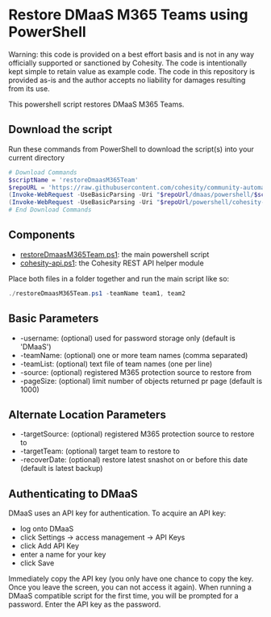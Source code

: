 # Restore DMaaS M365 Teams using PowerShell

Warning: this code is provided on a best effort basis and is not in any way officially supported or sanctioned by Cohesity. The code is intentionally kept simple to retain value as example code. The code in this repository is provided as-is and the author accepts no liability for damages resulting from its use.

This powershell script restores DMaaS M365 Teams.

## Download the script

Run these commands from PowerShell to download the script(s) into your current directory

```powershell
# Download Commands
$scriptName = 'restoreDmaasM365Team'
$repoURL = 'https://raw.githubusercontent.com/cohesity/community-automation-samples/main'
(Invoke-WebRequest -UseBasicParsing -Uri "$repoUrl/dmaas/powershell/$scriptName/$scriptName.ps1").content | Out-File "$scriptName.ps1"; (Get-Content "$scriptName.ps1") | Set-Content "$scriptName.ps1"
(Invoke-WebRequest -UseBasicParsing -Uri "$repoUrl/powershell/cohesity-api/cohesity-api.ps1").content | Out-File cohesity-api.ps1; (Get-Content cohesity-api.ps1) | Set-Content cohesity-api.ps1
# End Download Commands
```

## Components

* [restoreDmaasM365Team.ps1](https://raw.githubusercontent.com/cohesity/community-automation-samples/main/dmaas/powershell/restoreDmaasM365Team/restoreDmaasM365Team.ps1): the main powershell script
* [cohesity-api.ps1](https://raw.githubusercontent.com/cohesity/community-automation-samples/main/powershell/cohesity-api/cohesity-api.ps1): the Cohesity REST API helper module

Place both files in a folder together and run the main script like so:

```powershell
./restoreDmaasM365Team.ps1 -teamName team1, team2
```

## Basic Parameters

* -username: (optional) used for password storage only (default is 'DMaaS')
* -teamName: (optional) one or more team names (comma separated)
* -teamList: (optional) text file of team names (one per line)
* -source: (optional) registered M365 protection source to restore from
* -pageSize: (optional) limit number of objects returned pr page (default is 1000)

## Alternate Location Parameters

* -targetSource: (optional) registered M365 protection source to restore to
* -targetTeam: (optional) target team to restore to
* -recoverDate: (optional) restore latest snashot on or before this date (default is latest backup)

## Authenticating to DMaaS

DMaaS uses an API key for authentication. To acquire an API key:

* log onto DMaaS
* click Settings -> access management -> API Keys
* click Add API Key
* enter a name for your key
* click Save

Immediately copy the API key (you only have one chance to copy the key. Once you leave the screen, you can not access it again). When running a DMaaS compatible script for the first time, you will be prompted for a password. Enter the API key as the password.
